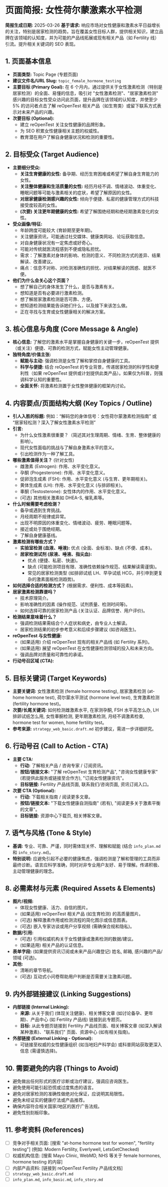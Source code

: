 # 页面简报: 女性荷尔蒙激素水平检测

**简报生成日期:** 2025-03-26
**基于请求:** 响应市场对女性健康和激素水平日益增长的关注，特别是居家检测的趋势。旨在覆盖女性目标人群，提供相关知识，建立品牌在该领域的认知度，并为可能的产品线拓展或现有相关产品（如 Fertility 线）引流。提升相关关键词的 SEO 表现。

## 1. 页面基本信息

*   **页面类型:** Topic Page (专题页面)
*   **建议文件名/URL Slug:** `topic_female_hormone_testing`
*   **主要目标 (Primary Goal):** 在 6 个月内，通过提供关于女性激素检测（特别是居家检测）的全面、易懂的信息，吸引对 "女性激素检测"、"居家激素检测" 感兴趣的目标女性受众访问此页面，提升品牌在该领域的认知度，并使至少 5% 的访问者点击了解 reOpenTest 相关产品（如生育类）或留下联系方式表示对未来产品的兴趣。
*   **次要目标 (Optional):**
    *   建立 reOpenTest 关注女性健康的品牌形象。
    *   为 SEO 积累女性健康相关主题的权威性。
    *   教育潜在用户了解自身健康状况和检测的重要性。

## 2. 目标受众 (Target Audience)

*   **主要细分受众:**
    *   **关注生育健康的女性:** 备孕期、经历生育困难或希望了解自身生育能力的女性。
    *   **关注整体健康和生活质量的女性:** 经历月经不调、情绪波动、体重变化、睡眠问题等可能与激素相关的症状，希望了解原因的女性。
    *   **对居家健康检测感兴趣的女性:** 倾向于便捷、私密的健康管理方式的科技接受度较高的女性。
    *   **(次要) 关注更年期健康的女性:** 希望了解围绝经期和绝经期激素变化的女性。
*   **受众画像/特征:**
    *   年龄跨度可能较大 (育龄期至更年期)。
    *   关注健康资讯，可能通过社交媒体、健康类网站、论坛获取信息。
    *   对自身健康状况有一定焦虑或好奇心。
    *   可能对传统就医流程感到不便或隐私担忧。
    *   需求：了解激素对身体的影响、检测的意义、不同检测方式的差异、结果解读、改善建议。
    *   痛点：信息不对称、对检测准确性的担忧、对结果解读的困惑、就医不便。
*   **他们为什么会关心这个页面？**
    *   想了解自己的身体发生了什么，是否与激素有关。
    *   想知道是否有必要进行激素检测。
    *   想了解居家激素检测是否可靠、方便。
    *   想知道检测结果能告诉她们什么，以及接下来该怎么做。
    *   正在寻找与生育或女性健康相关的解决方案。

## 3. 核心信息与角度 (Core Message & Angle)

*   **核心信息:** 了解您的激素水平是掌握自身健康的关键一步，reOpenTest 提供（或关注）便捷、可靠的检测方式，赋能女性主动管理健康。
*   **独特角度/价值主张:**
    *   **赋能与主动:** 强调检测是女性了解和掌控自身健康的工具。
    *   **科学与便捷:** 结合 reOpenTest 的专业背景，传递居家检测的科学性和便利性（如果 reOpenTest 提供或计划提供此类产品）。如果仅为科普，则强调科学认知的重要性。
    *   **全面关怀:** 将激素检测置于女性整体健康的框架内讨论。

## 4. 内容要点/页面结构大纲 (Key Topics / Outline)

*   **引人入胜的标题:** 例如：“解码您的身体信号：女性荷尔蒙激素检测指南” 或 “居家轻松测？深入了解女性激素水平检测”
*   **引言:**
    *   为什么女性激素很重要？（简述其对生理周期、情绪、生育、整体健康的影响）。
    *   现代女性面临的挑战与了解自身激素水平的意义。
    *   引出检测作为一种了解工具。
*   **哪些激素值得关注？** (针对女性)
    *   雌激素 (Estrogen): 作用、水平变化意义。
    *   孕酮 (Progesterone): 作用、水平变化意义。
    *   促卵泡生成素 (FSH): 作用、水平变化意义 (与生育、更年期相关)。
    *   黄体生成素 (LH): 作用、水平变化意义 (与排卵相关)。
    *   睾酮 (Testosterone): 女性体内的作用、水平变化意义。
    *   (可选) 其他相关激素如 DHEA-S, 催乳素等。
*   **什么时候需要考虑检测？**
    *   备孕或遇到生育挑战。
    *   月经周期不规律或异常。
    *   出现不明原因的体重变化、情绪波动、疲劳、睡眠问题等。
    *   接近或处于围绝经期。
    *   了解自身健康基线。
*   **激素检测有哪些方式？**
    *   **实验室检测 (血液、唾液):** 优点 (全面、金标准)、缺点 (不便、成本)。
    *   **居家检测试剂 (尿液、唾液、指尖血):**
        *   优点 (便捷、私密、快速)。
        *   缺点 (可能检测项目有限、准确性依赖操作规范、结果解读需谨慎)。
        *   常见的居家检测类型 (如排卵试纸 LH、早孕试纸 HCG，并引申到更复杂的激素面板检测趋势)。
*   **如何选择合适的检测方式？** (根据需求、便利性、成本等因素)。
*   **居家激素检测靠谱吗？**
    *   技术原理简介。
    *   影响准确性的因素 (操作规范、试剂质量、检测时间等)。
    *   如何选择可靠的居家检测产品 (关注认证、品牌信誉、用户评价)。
*   **检测结果意味着什么？**
    *   强调检测结果需结合个人症状和病史，由专业人士解读。
    *   居家检测结果的初步参考意义和后续步骤建议 (如咨询医生)。
*   **reOpenTest 与女性健康:**
    *   (如果适用) 介绍 reOpenTest 现有的相关产品线 (如 Fertility 系列)。
    *   (如果适用) 展望 reOpenTest 在女性健康检测领域的投入和未来方向。
    *   强调品牌对质量和可靠性的承诺。
*   **行动号召区域 (CTA):**

## 5. 目标关键词 (Target Keywords)

*   **主要关键词:** 女性激素检测 (female hormone testing), 居家激素检测 (at-home hormone test), 荷尔蒙水平测试 (hormone level test), 生育激素检测 (fertility hormone test)。
*   **次要/长尾关键词:** 如何检测雌激素水平, 在家测孕酮, FSH 水平高怎么办, LH 排卵试纸怎么用, 女性睾酮检测, 更年期激素检测, 月经不调激素检查, hormone test for women, home fertility test。
*   **参考来源:** `strategy_web_basic.draft.md` 初步建议，需进一步详细研究。

## 6. 行动号召 (Call to Action - CTA)

*   **主要 CTA:**
    *   **行动:** 了解相关产品 / 咨询专家 / 订阅资讯。
    *   **按钮/链接文本:** "了解 reOpenTest 生育检测产品", "咨询女性健康专家" (若提供此服务或链接至合作方), "订阅女性健康资讯"。
    *   **目标链接:** Fertility 产品线页面, 联系我们/咨询页面, 资讯订阅入口。
*   **次要 CTA (Optional):**
    *   **行动:** 下载相关指南 / 阅读更多文章。
    *   **按钮/链接文本:** "下载女性健康自测指南" (若有), "阅读更多关于激素平衡的文章"。
    *   **目标链接:** 资源中心下载页, 相关博客文章。

## 7. 语气与风格 (Tone & Style)

*   **基调:** 专业、可靠、严谨，同时需体现关怀、理解和赋能 (结合 `info_plan.md` 和 `info_story.md`)。
*   **特别说明:** 应避免引起不必要的健康焦虑，强调检测是了解和管理的工具而非最终诊断。语言应科学准确，同时对非专业用户友好、易于理解。传递积极、主动管理健康的理念。

## 8. 必需素材与元素 (Required Assets & Elements)

*   **图片/视频:**
    *   体现女性健康、活力、自信的图片。
    *   (如果适用) reOpenTest 相关产品 (如生育检测) 的高质量图片。
    *   (可选) 解释激素作用或检测流程的简化图示或信息图表。
    *   (可选) 嵌入专家访谈或用户分享视频 (需确保合规和隐私)。
*   **数据/引用:**
    *   (可选) 引用权威机构关于女性健康或激素检测的数据/建议。
    *   (如果适用) 相关产品的认证信息。
*   **表单字段:** (如果提供资讯订阅或未来产品兴趣登记) 姓名, 邮箱, 感兴趣的产品/领域 (可选)。
*   **其他:**
    *   清晰的章节导航。
    *   (可选) 互动式小问卷帮助用户判断是否需要关注激素问题。

## 9. 内外部链接建议 (Linking Suggestions)

*   **内部链接 (Internal Linking):**
    *   **来源:** 从关于我们 (体现关注健康)、相关博客文章 (如讨论备孕、更年期)、产品中心 (如 Fertility 产品线) 链接到此专题页。
    *   **目标:** 从此专题页链接到 Fertility 产品线页面、相关博客文章 (如深入解读某种激素)、"联系我们" 页面、资源中心 (如有相关指南)。
*   **外部链接 (External Linking - Optional):**
    *   可链接至权威的女性健康组织 (如当地妇产科学会) 或科普网站获取更深入信息 (需谨慎选择)。

## 10. 需要避免的内容 (Things to Avoid)

*   避免做出任何形式的医疗诊断或治疗建议，强调应咨询医生。
*   避免使用可能引起恐慌或过度焦虑的语言。
*   避免对居家检测的准确性做绝对化保证，应说明其局限性。
*   避免未经证实的健康疗法或产品推荐。
*   确保内容符合相关国家/地区的医疗广告法规。
*   避免性别刻板印象。

## 11. 参考资料 (References)

*   [ ] 竞争对手相关页面: [搜索 "at-home hormone test for women", "fertility testing"] (例如: Modern Fertility, Everlywell, LetsGetChecked)
*   [ ] 权威机构信息: [搜索 Mayo Clinic, WebMD, NHS 等关于 female hormones, hormone testing 的内容]
*   [ ] 内部产品资料: [链接到 reOpenTest Fertility 产品线文档]
*   [ ] `strategy_web_basic.draft.md`
*   [ ] `info_plan.md`, `info_basic.md`, `info_story.md`
